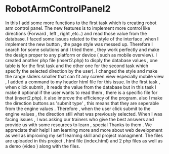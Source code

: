 # RobotArmControlPanel2 
In this I add some more functions to the first task which is creating robot arm control panel. The new features is to implement more control like directions (Forward , left , right ,etc..) and read those value from the database.
I faced some issues related to the style of the interface ,when I implement the new button , the page style was messed up. Therefore I search for some solutions and I tried them , they work perfectly and make the design proper to any platform or device ( such as mobile overview). 
I created another php file (insert2.php) to disply the database values , one table is for the first task and the other one for the second task which specify the selected direction by the user).
I changed the style and make the range sliders smaller that can fit any screen view especially mobile view , I added a command to my header html file for this issue. 
In the first task , when click submit , it reads the value from the database but in this task I make it optional if the user wants to read them , there is a specific file for that (insert2.php). it also improve the efficiency of the program.
also I make the direction buttons as 'submit type' , this means that they are seperable from the engine values . Therefore , when the user click submit to the engine values , the direction still what was previously selected.
When I was facing issues , I was asking our trainers who give the best answers and provide us with some resources to learn , special Thanks to them . We appreciate their help!
I am learning more and more about web development as well as improving my self learning skill and project managment. 
The files are uploaded in this project , html file (index.html) and 2 php files as well as a demo (video ) along with the files.
